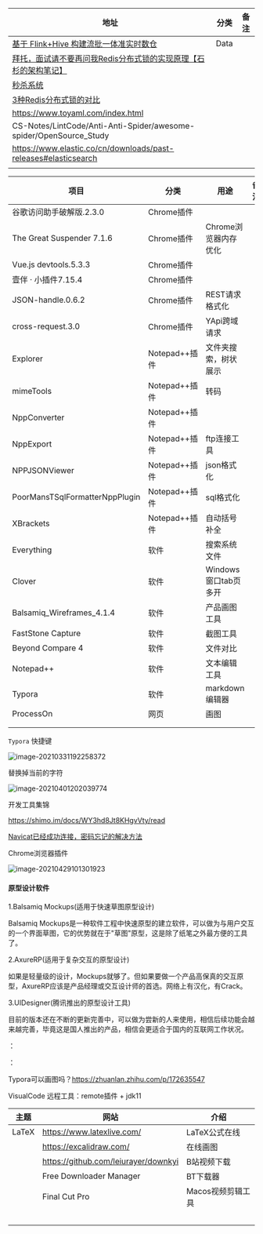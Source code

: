 | 地址                                                         | 分类 | 备注 |
| ------------------------------------------------------------ | ---- | ---- |
| [基于 Flink+Hive 构建流批一体准实时数仓](https://www.infoq.cn/article/tvQVYt54kdBsD1YoQo6D) | Data |      |
| [拜托，面试请不要再问我Redis分布式锁的实现原理【石杉的架构笔记】](https://mp.weixin.qq.com/s?__biz=MzU0OTk3ODQ3Ng==&mid=2247483893&idx=1&sn=32e7051116ab60e41f72e6c6e29876d9&chksm=fba6e9f6ccd160e0c9fa2ce4ea1051891482a95b1483a63d89d71b15b33afcdc1f2bec17c03c&mpshare=1&scene=23&srcid=1121Vlt0Mey0OD5eYWt8HPyB#rd) |      |      |
| [秒杀系统](https://github.com/zaiyunduan123/springboot-seckill) |      |      |
| [3种Redis分布式锁的对比](https://www.cnblogs.com/wlwl/p/11651409.html) |      |      |
| https://www.toyaml.com/index.html                            |      |      |
| CS-Notes/LintCode/Anti-Anti-Spider/awesome-spider/OpenSource_Study |      |      |
| https://www.elastic.co/cn/downloads/past-releases#elasticsearch |      |      |
|                                                              |      |      |



| 项目                           | 分类          | 用途                 | 备注 |
| ------------------------------ | ------------- | -------------------- | ---- |
| 谷歌访问助手破解版.2.3.0       | Chrome插件    |                      |      |
| The Great Suspender 7.1.6      | Chrome插件    | Chrome浏览器内存优化 |      |
| Vue.js devtools.5.3.3          | Chrome插件    |                      |      |
| 壹伴 · 小插件7.15.4            | Chrome插件    |        |      |
| JSON-handle.0.6.2              | Chrome插件    | REST请求格式化 |      |
| cross-request.3.0              | Chrome插件    | YApi跨域请求         |      |
| Explorer                       | Notepad++插件 | 文件夹搜索，树状展示 |      |
| mimeTools                      | Notepad++插件 | 转码                 |      |
| NppConverter                   | Notepad++插件 |                      |      |
| NppExport                      | Notepad++插件 | ftp连接工具          |      |
| NPPJSONViewer                  | Notepad++插件 | json格式化           |      |
| PoorMansTSqlFormatterNppPlugin | Notepad++插件 | sql格式化            |      |
| XBrackets                      | Notepad++插件 | 自动括号补全         |      |
| Everything            | 软件          | 搜索系统文件 |      |
| Clover | 软件 | Windows窗口tab页多开 |      |
| Balsamiq_Wireframes_4.1.4 | 软件 | 产品画图工具 |      |
| FastStone Capture | 软件 | 截图工具 |      |
| Beyond Compare 4 | 软件 | 文件对比 |      |
| Notepad++ | 软件 | 文本编辑工具 |      |
| Typora | 软件 | markdown编辑器 |      |
| ProcessOn | 网页 | 画图 |      |
|                       |  |         |      |
|                       |  |         |      |



`Typora` 快捷键

![image-20210331192258372](D:\Dev\SrcCode\spring-boot-climbing\data-climbing-manuscripts\src\main\website\Navigation.assets\image-20210331192258372.png)



替换掉当前的字符

![image-20210401202039774](D:\Dev\SrcCode\spring-boot-climbing\data-climbing-manuscripts\src\main\website\Navigation.assets\image-20210401202039774.png)

开发工具集锦

https://shimo.im/docs/WY3hd8Jt8KHgvVty/read



[Navicat已经成功连接，密码忘记的解决方法](https://www.cnblogs.com/houdj/p/13917544.html)



Chrome浏览器插件

![image-20210429101301923](D:\Dev\SrcCode\spring-boot-climbing\data-climbing-manuscripts\src\main\website\Navigation.assets\image-20210429101301923.png)





#### 原型设计软件

1.Balsamiq Mockups(适用于快速草图原型设计)

Balsamiq Mockups是一种软件工程中快速原型的建立软件，可以做为与用户交互的一个界面草图，它的优势就在于"草图"原型，这是除了纸笔之外最方便的工具了。

2.AxureRP(适用于复杂交互的原型设计)

如果是轻量级的设计，Mockups就够了。但如果要做一个产品高保真的交互原型，AxureRP应该是产品经理或交互设计师的首选。网络上有汉化，有Crack。

3.UIDesigner(腾讯推出的原型设计工具)

目前的版本还在不断的更新完善中，可以做为尝新的人来使用，相信后续功能会越来越完善，毕竟这是国人推出的产品，相信会更适合于国内的互联网工作状况。



：



：



Typora可以画图吗？https://zhuanlan.zhihu.com/p/172635547



VisualCode 远程工具：remote插件 + jdk11



| 主题  | 网站                                 | 介绍              |
| ----- | ------------------------------------ | ----------------- |
| LaTeX | https://www.latexlive.com/           | LaTeX公式在线     |
|       | https://excalidraw.com/              | 在线画图          |
|       | https://github.com/leiurayer/downkyi | B站视频下载       |
|       | Free Downloader Manager              | BT下载器          |
|       | Final Cut Pro                        | Macos视频剪辑工具 |
|       |                                      |                   |
|       |                                      |                   |
|       |                                      |                   |
|       |                                      |                   |
|       |                                      |                   |









